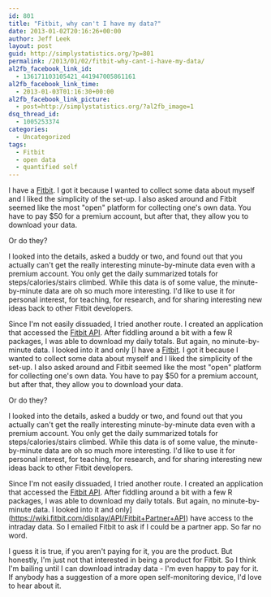 ```yaml
---
id: 801
title: "Fitbit, why can't I have my data?"
date: 2013-01-02T20:16:26+00:00
author: Jeff Leek
layout: post
guid: http://simplystatistics.org/?p=801
permalink: /2013/01/02/fitbit-why-cant-i-have-my-data/
al2fb_facebook_link_id:
  - 136171103105421_441947005861161
al2fb_facebook_link_time:
  - 2013-01-03T01:16:30+00:00
al2fb_facebook_link_picture:
  - post=http://simplystatistics.org/?al2fb_image=1
dsq_thread_id:
  - 1005253374
categories:
  - Uncategorized
tags:
  - Fitbit
  - open data
  - quantified self
---
```

I have a [Fitbit](http://www.fitbit.com/). I got it because I wanted to collect some data about myself and I liked the simplicity of the set-up. I also asked around and Fitbit seemed like the most "open" platform for collecting one's own data. You have to pay $50 for a premium account, but after that, they allow you to download your data.

Or do they?

I looked into the details, asked a buddy or two, and found out that you actually can't get the really interesting minute-by-minute data even with a premium account. You only get the daily summarized totals for steps/calories/stairs climbed. While this data is of some value, the minute-by-minute data are oh so much more interesting. I'd like to use it for personal interest, for teaching, for research, and for sharing interesting new ideas back to other Fitbit developers.

Since I'm not easily dissuaded, I tried another route. I created an application that accessed the [Fitbit API](http://dev.fitbit.com/). After fiddling around a bit with a few R packages, I was able to download my daily totals. But again, no minute-by-minute data. I looked into it and only [I have a [Fitbit](http://www.fitbit.com/). I got it because I wanted to collect some data about myself and I liked the simplicity of the set-up. I also asked around and Fitbit seemed like the most "open" platform for collecting one's own data. You have to pay $50 for a premium account, but after that, they allow you to download your data.

Or do they?

I looked into the details, asked a buddy or two, and found out that you actually can't get the really interesting minute-by-minute data even with a premium account. You only get the daily summarized totals for steps/calories/stairs climbed. While this data is of some value, the minute-by-minute data are oh so much more interesting. I'd like to use it for personal interest, for teaching, for research, and for sharing interesting new ideas back to other Fitbit developers.

Since I'm not easily dissuaded, I tried another route. I created an application that accessed the [Fitbit API](http://dev.fitbit.com/). After fiddling around a bit with a few R packages, I was able to download my daily totals. But again, no minute-by-minute data. I looked into it and only](https://wiki.fitbit.com/display/API/Fitbit+Partner+API) have access to the intraday data. So I emailed Fitbit to ask if I could be a partner app. So far no word.

I guess it is true, if you aren't paying for it, you are the product. But honestly, I'm just not that interested in being a product for Fitbit. So I think I'm bailing until I can download intraday data - I'm even happy to pay for it. If anybody has a suggestion of a more open self-monitoring device, I'd love to hear about it.